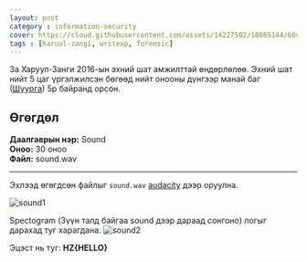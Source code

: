```yaml
---
layout: post
category : information-security
cover: https://cloud.githubusercontent.com/assets/14227502/18665144/60c6b2ac-7f58-11e6-901a-47bd5ce67c85.jpg
tags : [haruul-zangi, writeup, forensic]
---
```

За Харуул-Занги 2016-ын эхний шат амжилттай өндөрлөлөө. Эхний шат нийт 5 цаг үргэлжилсэн бөгөөд нийт онооны дүнгээр манай баг ([Шуурга](https://ctftime.org/team/29811)) 5р байранд орсон.

## Өгөгдөл
**Даалгаврын нэр:** Sound <br/>
**Оноо:** 30 оноо <br/>
**Файл:** sound.wav

---

Эхлээд өгөгдсөн файлыг ``sound.wav`` [audacity](http://www.audacityteam.org/download/) дээр оруулна.

![sound1](https://cloud.githubusercontent.com/assets/14227502/18636668/3e6b2766-7ebc-11e6-9066-cc4071e72b48.png)

Spectogram (Зүүн талд байгаа sound дээр дараад сонгоно) логыг дарахад туг харагдана.
![sound2](https://cloud.githubusercontent.com/assets/14227502/18636674/41421292-7ebc-11e6-803b-02bf60843ad6.png)

Эцэст нь туг: **HZ{HELLO}**